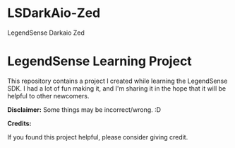 # LSDarkAio-Zed
LegendSense Darkaio Zed
# LegendSense Learning Project

This repository contains a project I created while learning the LegendSense SDK. I had a lot of fun making it, and I'm sharing it in the hope that it will be helpful to other newcomers.

**Disclaimer:** Some things may be incorrect/wrong. :D

**Credits:**

If you found this project helpful, please consider giving credit.

